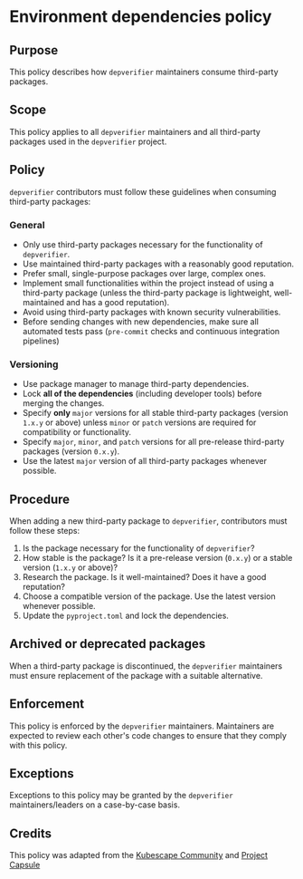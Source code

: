 <!--
SPDX-FileCopyrightText: © 2025 open-nudge <https://github.com/open-nudge>
SPDX-FileContributor: szymonmaszke <github@maszke.co>

SPDX-License-Identifier: Apache-2.0
-->

# Environment dependencies policy

## Purpose

This policy describes how `depverifier` maintainers
consume third-party packages.

## Scope

This policy applies to all `depverifier` maintainers
and all third-party packages used in the `depverifier`
project.

## Policy

`depverifier` contributors must follow these guidelines
when consuming third-party packages:

### General

- Only use third-party packages necessary for the functionality of
    `depverifier`.
- Use maintained third-party packages with a reasonably good reputation.
- Prefer small, single-purpose packages over large, complex ones.
- Implement small functionalities within the project instead of
    using a third-party package (unless the third-party package is lightweight,
    well-maintained and has a good reputation).
- Avoid using third-party packages with known security vulnerabilities.
- Before sending changes with new dependencies, make sure all automated
    tests pass (`pre-commit` checks and continuous integration pipelines)

### Versioning

- Use package manager to manage third-party dependencies.
- Lock __all of the dependencies__ (including developer tools) before
    merging the changes.
- Specify __only__ `major` versions for all stable third-party packages
    (version `1.x.y` or above) unless `minor` or `patch` versions
    are required for compatibility or functionality.
- Specify `major`, `minor`, and `patch` versions for all pre-release
    third-party packages (version `0.x.y`).
- Use the latest `major` version of all third-party packages whenever possible.

## Procedure

When adding a new third-party package to `depverifier`,
contributors must follow these steps:

1. Is the package necessary for the functionality
    of `depverifier`?
1. How stable is the package? Is it a pre-release version (`0.x.y`) or a stable
    version (`1.x.y` or above)?
1. Research the package. Is it well-maintained? Does it have a good reputation?
1. Choose a compatible version of the package.
    Use the latest version whenever possible.
1. Update the `pyproject.toml` and lock the dependencies.

## Archived or deprecated packages

When a third-party package is discontinued, the `depverifier`
maintainers must ensure replacement of the package with a suitable alternative.

## Enforcement

This policy is enforced by the `depverifier` maintainers.
Maintainers are expected to review each other's code changes to ensure
that they comply with this policy.

## Exceptions

Exceptions to this policy may be granted by the `depverifier`
maintainers/leaders on a case-by-case basis.

## Credits

This policy was adapted from the
[Kubescape Community](https://github.com/kubescape/kubescape/blob/master/docs/environment-dependencies-policy.md)
and
[Project Capsule](https://github.com/projectcapsule/capsule/blob/main/DEPENDENCY.md)
